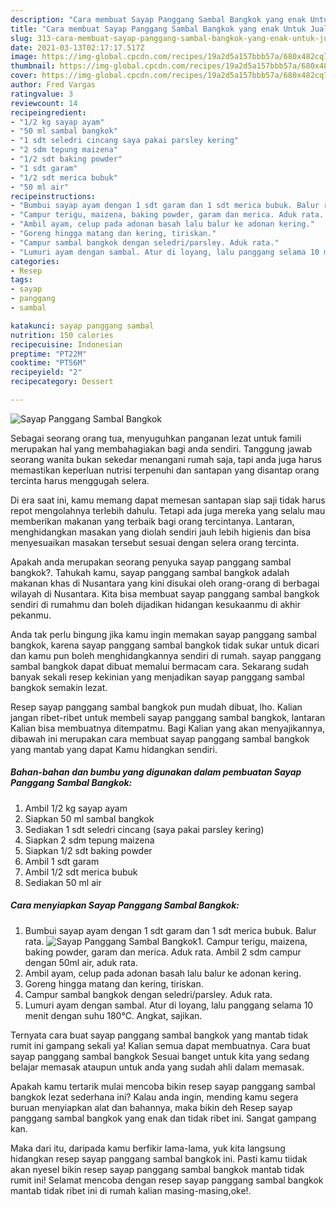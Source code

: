 ```yaml
---
description: "Cara membuat Sayap Panggang Sambal Bangkok yang enak Untuk Jualan"
title: "Cara membuat Sayap Panggang Sambal Bangkok yang enak Untuk Jualan"
slug: 313-cara-membuat-sayap-panggang-sambal-bangkok-yang-enak-untuk-jualan
date: 2021-03-13T02:17:17.517Z
image: https://img-global.cpcdn.com/recipes/19a2d5a157bbb57a/680x482cq70/sayap-panggang-sambal-bangkok-foto-resep-utama.jpg
thumbnail: https://img-global.cpcdn.com/recipes/19a2d5a157bbb57a/680x482cq70/sayap-panggang-sambal-bangkok-foto-resep-utama.jpg
cover: https://img-global.cpcdn.com/recipes/19a2d5a157bbb57a/680x482cq70/sayap-panggang-sambal-bangkok-foto-resep-utama.jpg
author: Fred Vargas
ratingvalue: 3
reviewcount: 14
recipeingredient:
- "1/2 kg sayap ayam"
- "50 ml sambal bangkok"
- "1 sdt seledri cincang saya pakai parsley kering"
- "2 sdm tepung maizena"
- "1/2 sdt baking powder"
- "1 sdt garam"
- "1/2 sdt merica bubuk"
- "50 ml air"
recipeinstructions:
- "Bumbui sayap ayam dengan 1 sdt garam dan 1 sdt merica bubuk. Balur rata."
- "Campur terigu, maizena, baking powder, garam dan merica. Aduk rata. Ambil 2 sdm campur dengan 50ml air, aduk rata."
- "Ambil ayam, celup pada adonan basah lalu balur ke adonan kering."
- "Goreng hingga matang dan kering, tiriskan."
- "Campur sambal bangkok dengan seledri/parsley. Aduk rata."
- "Lumuri ayam dengan sambal. Atur di loyang, lalu panggang selama 10 menit dengan suhu 180°C. Angkat, sajikan."
categories:
- Resep
tags:
- sayap
- panggang
- sambal

katakunci: sayap panggang sambal 
nutrition: 150 calories
recipecuisine: Indonesian
preptime: "PT22M"
cooktime: "PT56M"
recipeyield: "2"
recipecategory: Dessert

---
```



![Sayap Panggang Sambal Bangkok](https://img-global.cpcdn.com/recipes/19a2d5a157bbb57a/680x482cq70/sayap-panggang-sambal-bangkok-foto-resep-utama.jpg)

Sebagai seorang orang tua, menyuguhkan panganan lezat untuk famili merupakan hal yang membahagiakan bagi anda sendiri. Tanggung jawab seorang  wanita bukan sekedar menangani rumah saja, tapi anda juga harus memastikan keperluan nutrisi terpenuhi dan santapan yang disantap orang tercinta harus menggugah selera.

Di era  saat ini, kamu memang dapat memesan santapan siap saji tidak harus repot mengolahnya terlebih dahulu. Tetapi ada juga mereka yang selalu mau memberikan makanan yang terbaik bagi orang tercintanya. Lantaran, menghidangkan masakan yang diolah sendiri jauh lebih higienis dan bisa menyesuaikan masakan tersebut sesuai dengan selera orang tercinta. 



Apakah anda merupakan seorang penyuka sayap panggang sambal bangkok?. Tahukah kamu, sayap panggang sambal bangkok adalah makanan khas di Nusantara yang kini disukai oleh orang-orang di berbagai wilayah di Nusantara. Kita bisa membuat sayap panggang sambal bangkok sendiri di rumahmu dan boleh dijadikan hidangan kesukaanmu di akhir pekanmu.

Anda tak perlu bingung jika kamu ingin memakan sayap panggang sambal bangkok, karena sayap panggang sambal bangkok tidak sukar untuk dicari dan kamu pun boleh menghidangkannya sendiri di rumah. sayap panggang sambal bangkok dapat dibuat memalui bermacam cara. Sekarang sudah banyak sekali resep kekinian yang menjadikan sayap panggang sambal bangkok semakin lezat.

Resep sayap panggang sambal bangkok pun mudah dibuat, lho. Kalian jangan ribet-ribet untuk membeli sayap panggang sambal bangkok, lantaran Kalian bisa membuatnya ditempatmu. Bagi Kalian yang akan menyajikannya, dibawah ini merupakan cara membuat sayap panggang sambal bangkok yang mantab yang dapat Kamu hidangkan sendiri.

<!--inarticleads1-->

##### Bahan-bahan dan bumbu yang digunakan dalam pembuatan Sayap Panggang Sambal Bangkok:

1. Ambil 1/2 kg sayap ayam
1. Siapkan 50 ml sambal bangkok
1. Sediakan 1 sdt seledri cincang (saya pakai parsley kering)
1. Siapkan 2 sdm tepung maizena
1. Siapkan 1/2 sdt baking powder
1. Ambil 1 sdt garam
1. Ambil 1/2 sdt merica bubuk
1. Sediakan 50 ml air




<!--inarticleads2-->

##### Cara menyiapkan Sayap Panggang Sambal Bangkok:

1. Bumbui sayap ayam dengan 1 sdt garam dan 1 sdt merica bubuk. Balur rata.
<img src="https://img-global.cpcdn.com/steps/93c7a501e60768c9/160x128cq70/sayap-panggang-sambal-bangkok-langkah-memasak-1-foto.jpg" alt="Sayap Panggang Sambal Bangkok">1. Campur terigu, maizena, baking powder, garam dan merica. Aduk rata. Ambil 2 sdm campur dengan 50ml air, aduk rata.
1. Ambil ayam, celup pada adonan basah lalu balur ke adonan kering.
1. Goreng hingga matang dan kering, tiriskan.
1. Campur sambal bangkok dengan seledri/parsley. Aduk rata.
1. Lumuri ayam dengan sambal. Atur di loyang, lalu panggang selama 10 menit dengan suhu 180°C. Angkat, sajikan.




Ternyata cara buat sayap panggang sambal bangkok yang mantab tidak rumit ini gampang sekali ya! Kalian semua dapat membuatnya. Cara buat sayap panggang sambal bangkok Sesuai banget untuk kita yang sedang belajar memasak ataupun untuk anda yang sudah ahli dalam memasak.

Apakah kamu tertarik mulai mencoba bikin resep sayap panggang sambal bangkok lezat sederhana ini? Kalau anda ingin, mending kamu segera buruan menyiapkan alat dan bahannya, maka bikin deh Resep sayap panggang sambal bangkok yang enak dan tidak ribet ini. Sangat gampang kan. 

Maka dari itu, daripada kamu berfikir lama-lama, yuk kita langsung hidangkan resep sayap panggang sambal bangkok ini. Pasti kamu tiidak akan nyesel bikin resep sayap panggang sambal bangkok mantab tidak rumit ini! Selamat mencoba dengan resep sayap panggang sambal bangkok mantab tidak ribet ini di rumah kalian masing-masing,oke!.

